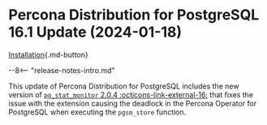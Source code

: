 # Percona Distribution for PostgreSQL 16.1 Update (2024-01-18)

[Installation](installing.md){.md-button}

--8<-- "release-notes-intro.md"

This update of Percona Distribution for PostgreSQL includes the new version of [`pg_stat_monitor` 2.0.4 :octicons-link-external-16:](https://docs.percona.com/pg-stat-monitor/release-notes/2.0.4.html) that fixes the issue with the extension causing the deadlock in the Percona Operator for PostgreSQL when executing the `pgsm_store` function.
